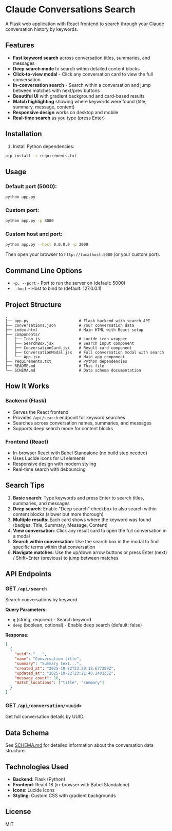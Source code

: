 # Claude Conversations Search

A Flask web application with React frontend to search through your Claude conversation history by keywords.

## Features

- **Fast keyword search** across conversation titles, summaries, and messages
- **Deep search mode** to search within detailed content blocks
- **Click-to-view modal** - Click any conversation card to view the full conversation
- **In-conversation search** - Search within a conversation and jump between matches with next/prev buttons
- **Beautiful UI** with gradient background and card-based results
- **Match highlighting** showing where keywords were found (title, summary, message, content)
- **Responsive design** works on desktop and mobile
- **Real-time search** as you type (press Enter)

## Installation

1. Install Python dependencies:
```bash
pip install -r requirements.txt
```

## Usage

### Default port (5000):
```bash
python app.py
```

### Custom port:
```bash
python app.py -p 8080
```

### Custom host and port:
```bash
python app.py --host 0.0.0.0 -p 3000
```

Then open your browser to `http://localhost:5000` (or your custom port).

## Command Line Options

- `-p, --port` - Port to run the server on (default: 5000)
- `--host` - Host to bind to (default: 127.0.0.1)

## Project Structure

```
.
├── app.py                      # Flask backend with search API
├── conversations.json          # Your conversation data
├── index.html                  # Main HTML with React setup
├── components/
│   ├── Icon.js                 # Lucide icon wrapper
│   ├── SearchBox.jsx           # Search input component
│   ├── ConversationCard.jsx    # Result card component
│   ├── ConversationModal.jsx   # Full conversation modal with search
│   └── App.jsx                 # Main app component
├── requirements.txt            # Python dependencies
├── README.md                   # This file
└── SCHEMA.md                   # Data schema documentation
```

## How It Works

### Backend (Flask)
- Serves the React frontend
- Provides `/api/search` endpoint for keyword searches
- Searches across conversation names, summaries, and messages
- Supports deep search mode for content blocks

### Frontend (React)
- In-browser React with Babel Standalone (no build step needed)
- Uses Lucide icons for UI elements
- Responsive design with modern styling
- Real-time search with debouncing

## Search Tips

1. **Basic search**: Type keywords and press Enter to search titles, summaries, and messages
2. **Deep search**: Enable "Deep search" checkbox to also search within content blocks (slower but more thorough)
3. **Multiple results**: Each card shows where the keyword was found (badges: Title, Summary, Message, Content)
4. **View conversation**: Click any result card to open the full conversation in a modal
5. **Search within conversation**: Use the search box in the modal to find specific terms within that conversation
6. **Navigate matches**: Use the up/down arrow buttons or press Enter (next) / Shift+Enter (previous) to jump between matches

## API Endpoints

### GET `/api/search`
Search conversations by keyword.

**Query Parameters:**
- `q` (string, required) - Search keyword
- `deep` (boolean, optional) - Enable deep search (default: false)

**Response:**
```json
[
  {
    "uuid": "...",
    "name": "Conversation title",
    "summary": "Summary text...",
    "created_at": "2025-10-22T23:20:18.677259Z",
    "updated_at": "2025-10-22T23:21:40.240135Z",
    "message_count": 10,
    "match_locations": ["title", "summary"]
  }
]
```

### GET `/api/conversation/<uuid>`
Get full conversation details by UUID.

## Data Schema

See [SCHEMA.md](SCHEMA.md) for detailed information about the conversation data structure.

## Technologies Used

- **Backend**: Flask (Python)
- **Frontend**: React 18 (in-browser with Babel Standalone)
- **Icons**: Lucide Icons
- **Styling**: Custom CSS with gradient backgrounds

## License

MIT
